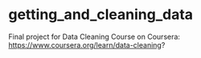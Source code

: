 # getting_and_cleaning_data
Final project for Data Cleaning Course on Coursera: https://www.coursera.org/learn/data-cleaning?
